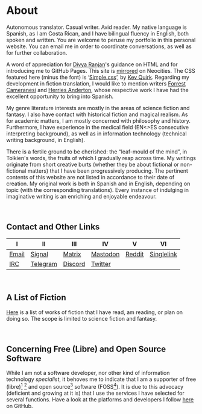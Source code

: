 <h1>About</h1>

<p>
Autonomous translator. Casual writer. Avid reader. My native language is Spanish, as I am Costa Rican, and I have bilingual fluency in English, both spoken and written. You are welcome to peruse my portfolio in this personal website. You can email me in order to coordinate conversations, as well as for further collaboration.

A word of appreciation for <a href= "https://github.com/divyaranjan1905">Divya Ranjan</a>'s guidance on HTML and for introducing me to GitHub Pages. This site is <a href= "https://robertoqs.neocities.org">mirrored</a> on Neocities. The CSS featured here (minus the font) is ‘<a href= "https://simplecss.org">Simple.css</a>’, by <a href= "https://kevq.uk">Kev Quirk</a>. Regarding my development in fiction translation, I would like to mention writers <a href= "https://www.geekofalltrades.org/">Forrest Cameranesi</a> and <a href= "https://twitter.com/HerriesAnderton">Herries Anderton</a>, whose respective work I have had the excellent opportunity to bring into Spanish.

My genre literature interests are mostly in the areas of science fiction and fantasy. I also have contact with historical fiction and magical realism. As for academic matters, I am mostly concerned with philosophy and history. Furthermore, I have experience in the medical field (EN<>ES consecutive interpreting background), as well as in information technology (technical writing background, in English).

There is a fertile ground to be cherished: the “leaf-mould of the mind”, in Tolkien's words, the fruits of which I gradually reap across time. My writings originate from short creative burts (whether they be about fictional or non-fictional matters) that I have been progressively producing. The pertinent contents of this website are not listed in accordance to their date of creation. My original work is both in Spanish and in English, depending on topic (with the corresponding translations). Every instance of indulging in imaginative writing is an enriching and enjoyable endeavour.
</p>

<br>
  
<h2>Contact and Other Links</h2>

<table>
  <thead>
    <tr>  
      <th>I</th>
      <th>II</th>
      <th>III</th>
      <th>IV</th>
      <th>V</th>
      <th>VI</th>
    </tr>
  </thead>  
<tbody>
  <tr>
      <td><a href= "mailto:robertoqs@proton.me">Email</a></td>
      <td><a href="https://signal.group/#CjQKIIDGeLiiKdnILqASRyCoZ7_AedMz0MZTnAg3Tb4UbgSSEhD_pOEKqfr8eittAQ8_n1SM">Signal</a></td>
      <td><a href="https://matrix.to/#/!RKgZXowtvrnPFORZNm:matrix.org?via=matrix.org">Matrix</a></td>
      <td><a rel="me" href="https://mastodon.social/@robertoqs">Mastodon</a></td>
      <td><a href="https://www.reddit.com/user/RobertoQS">Reddit</a></td>
      <td><a href="https://app.singlelink.co/u/robertoqs">Singlelink</a></td>
    </tr>
    <tr>
      <td><a href= "https://web.libera.chat/#robertoqs">IRC</a></td>
      <td><a href="https://t.me/+8I-DOlgDigs4ZDVh">Telegram</a></td>
      <td><a href="https://discord.gg/7dX9debYrA">Discord</a></td>
      <td><a href="https://twitter.com/RobertoQSx">Twitter</a></td>
    </tr>
  </tbody>
</table>

<br>
   
<h2>A List of Fiction</h2>

<p><a href="https://robertoqsx.github.io/en/list.html">Here</a> is a list of works of fiction that I have read, am reading, or plan on doing so. The scope is limited to science fiction and fantasy.
</p>

<br>
    
<h2>Concerning Free (Libre) and Open Source Software</h2>

<p>
While I am not a software developer, nor other kind of information technology <i>specialist</i>, it behoves me to indicate that I am a supporter of free (libre)<a href= "https://www.gnu.org/philosophy/free-sw.html"><sup>1</sup></a> <a href= "https://www.fsf.org/about/what-is-free-software"><sup>2</sup></a> and open source<a href= "https://www.gnu.org/philosophy/open-source-misses-the-point.html"><sup>3</sup></a> software (FOSS<a href= "https://en.wikipedia.org/wiki/Free_and_open-source_software"><sup>4</sup></a>). It is due to this advocacy (deficient and growing at it is) that I use the services I have selected for several functions. Have a look at the platforms and developers I follow <a href="https://github.com/RobertoQSx?tab=following">here</a> on GitHub.
</p>
